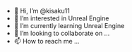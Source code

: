 - 👋 Hi, I’m @kisaku11
- 👀 I’m interested in Unreal Engine
- 🌱 I’m currently learning Unreal Engine
- 💞️ I’m looking to collaborate on ...
- 📫 How to reach me ...

<!---
kisaku11/kisaku11 is a ✨ special ✨ repository because its `README.md` (this file) appears on your GitHub profile.
You can click the Preview link to take a look at your changes.
--->
